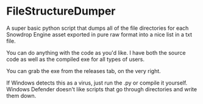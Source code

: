 # FileStructureDumper
A super basic python script that dumps all of the file directories for each Snowdrop Engine asset exported in pure raw format into a nice list in a txt file.

You can do anything with the code as you'd like. I have both the source code as well as the compiled exe for all types of users.

You can grab the exe from the releases tab, on the very right.

If Windows detects this as a virus, just run the .py or compile it yourself. Windows Defender doesn't like scripts that go through directories and write them down.
